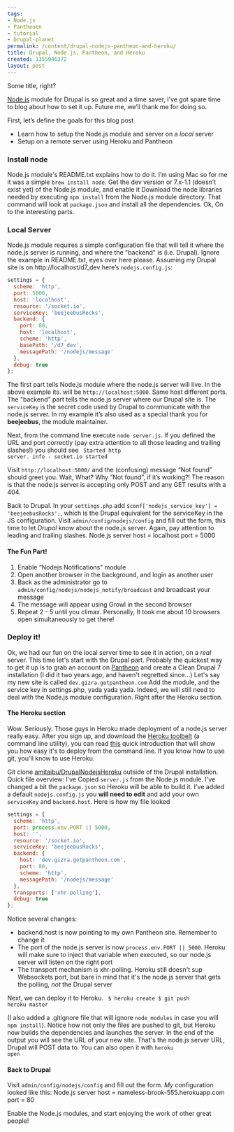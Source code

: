 ```yaml
--- 
tags: 
- Node.js
- Pantheoen
- tutorial
- Drupal-planet
permalink: /content/drupal-nodejs-pantheon-and-heroku/
title: Drupal, Node.js, Pantheon, and Heroku
created: 1355946372
layout: post
---
```

Some title, right?

[Node.js](http://drupal.org/project/nodejs) module for Drupal is so great and a time saver, I’ve got spare time to blog about how to set it up. Future me, we’ll thank me for doing so.

First, let’s define the goals for this blog post
* Learn how to setup the Node.js module and server on a _local_ server
* Setup on  a remote server using Heroku and Pantheon

<h3>Install node</h3>
Node.js module's README.txt explains how to do it. I’m using Mac so for me it was a simple <code>brew install node</code>.
Get the dev version or 7.x-1.1 (doesn’t exist yet) of the Node.js module, and enable it
Download the node libraries needed by executing <code>npm install</code> from the Node.js module directory. That command will look at <code>package.json</code> and install all the dependencies.
Ok, On to the interesting parts.

<h3>Local Server</h3>
Node.js module requires a simple configuration file that will tell it where the node.js server is running, and where the "backend" is (i.e. Drupal). Ignore the example in README.txt, eyes over here please. 
Assuming my Drupal site is on http://localhost/d7_dev here’s <code>nodejs.config.js</code>:

```javascript
settings = {
  scheme: 'http',
  port: 5000,
  host: 'localhost',
  resource: '/socket.io',
  serviceKey: 'beejeebusRocks',
  backend: {
    port: 80,
    host: 'localhost',
    scheme: 'http',
    basePath: '/d7_dev',
    messagePath: '/nodejs/message'
  },
  debug: true
};
```

The first part tells Node.js module where the node.js server will live. In the above example its. will be <code>http://localhost:5000</code>. Same host different ports.
The "backend" part tells the node.js server where our Drupal site is. 
The <code>serviceKey</code> is the secret code used by Drupal to communicate with the node.js server. In my example it’s also used as a special thank you for <strong>beejeebus</strong>, the module maintainer.

Next, from the command line execute <code>node server.js</code>. If you defined the URL and port correctly (pay extra attention to all those leading and trailing slashes!) you should see 
<code>
Started http server.
   info  - socket.io started
</code>

Visit <code>http://localhost:5000/</code> and the (confusing) message “Not found” should greet you. Wait, What? Why “Not found”, if it’s working?!
The reason is that the node.js server is accepting only POST and any GET results with a 404.

Back to Drupal. In your <code>settings.php</code> add <code>$conf['nodejs_service_key'] = 'beejeebusRocks';</code>, which is the Drupal equivalent for the serviceKey in the JS configuration.
Visit <code>admin/config/nodejs/config</code> and fill out the form, this time to let <em>Drupal</em> know about the node.js server. Again, pay attention to leading and trailing slashes.
Node.js server host = localhost
port = 5000

<h4>The Fun Part!</h4>
<ol>
<li>Enable “Nodejs Notifications” module</li>
<li>Open another browser in the background, and login as another user</li>
<li>Back as the administrator go to <code>admin/config/nodejs/nodejs_notify/broadcast</code> and broadcast your message</li>
<li>The message will appear using Growl in the second browser</li>
<li>Repeat 2 - 5 until you climax. Personally, It took me about 10 browsers open simultaneously to get there!</li>
</ol>

<h3>Deploy it!</h3>
Ok, we had our fun on the local server time to see it in action, on a <em>real</em> server.
This time let's start with the Drupal part. Probably the quickest way to get it up is to grab an account on <a href="https://www.getpantheon.com/">Pantheon</a> and create a Clean Drupal 7 installation (I did it two years ago, and haven't regretted since...)
Let's say my new site is called <code>dev.gizra.gotpantheon.com</code>
Add the module, and the service key in settings.php, yada yada yada. Indeed, we will still need to deal with the Node.js module configuration. Right after the Heroku section.

<h4>The Heroku section</h4>
Wow. Seriously. Those guys in Heroku made deployment of a node.js server really easy. After you sign up, and download the <a href="https://toolbelt.heroku.com">Heroku toolbelt</a> (a command line utility), you can read <a href="https://devcenter.heroku.com/articles/nodejs">this</a> quick introduction that will show you how easy it's to deploy from the command line. If you know how to use git, you'll know to use Heroku.

Git clone <a href="https://github.com/amitaibu/DrupalNodejsHeroku">amitaibu/DrupalNodejsHeroku</a> outside of the Drupal installation. 
Quick file overview:
I've Copied <code>server.js</code> from the Node.js module.
I've changed a bit the <code>package.json</code> so Heroku will be able to build it.
I've added a default <code>nodejs.config.js</code> you <strong>will need to edit</strong> and add your own <code>serviceKey</code> and <code>backend.host</code>. Here is how my file looked

```javascript
settings = {
  scheme: 'http',
  port: process.env.PORT || 5000,
  host: '',
  resource: '/socket.io',
  serviceKey: 'beejeebusRocks',
  backend: {
    host: 'dev.gizra.gotpantheon.com',
    port: 80,
    scheme: 'http',
    messagePath: '/nodejs/message'
  },
  transports: ['xhr-polling'],
  debug: true
};
```

Notice several changes:
<ul>
<li>backend.host is now pointing to my own Pantheon site. Remember to change it</li>
<li>The port of the node.js server is now <code>process.env.PORT || 5000</code>. Heroku will make sure to inject that variable when executed, so our node.js server will listen on the right port</li>
<li>The transport mechanism is xhr-polling. Heroku still doesn't sup Websockets port, but bare in mind that it's the node.js server that gets the polling, <em>not</em> the Drupal server</li>
</ul>

Next, we can deploy it to Heroku.
<code>
$ heroku create
$ git push heroku master
</code>

(I also added a .gitignore file that will ignore <code>node_modules</code> in case you will <code>npm install</code>).
Notice how not only the files are pushed to git, but Heroku now builds the dependencies and launches the server. In the end of the output you will see the URL of your new site. That's the node.js server URL, Drupal will POST data to. You can also open it with <code>heroku open</code>

<h4>Back to Drupal</h4>
Visit <code>admin/config/nodejs/config</code> and fill out the form. <em>My</em> configuration looked like this:
Node.js server host = nameless-brook-555.herokuapp.com
port = 80

Enable the Node.js modules, and start enjoying the work of other great people!
